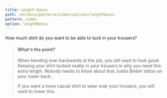 ```yaml
---
title: Length bonus
path: /en/docs/patterns/simon/options/lengthbonus
pattern: simon
option: lengthBonus
---
```


How much shirt do you want to be able to tuck in your trousers?

> #### What's the point?
>
>  When bending over backwards at the job, you still want to look good. 
> Keeping your shirt tucked neatly in your trousers is why you need this extra length. 
> Nobody needs to know about that Justin Bieber tattoo on your lower back.
  
> If you want a more casual shirt to wear over your trousers, you will want to lower this.
